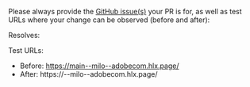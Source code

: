 Please always provide the [GitHub issue(s)](../issues) your PR is for, as well as test URLs where your change can be observed (before and after):

Resolves: <gh-issue-id>

Test URLs:
- Before: https://main--milo--adobecom.hlx.page/
- After: https://<branch>--milo--adobecom.hlx.page/
